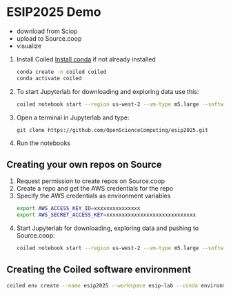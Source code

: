 # ESIP2025 Demo
* download from Sciop 
* upload to Source.coop 
* visualize

1. Install Coiled
   [Install conda](https://lohithmunakala.github.io/test_jupyterbook/content/ioos_installation_conda.html) if not already installed
   ``` bash
   conda create -n coiled coiled
   conda activate coiled
   ```
1. To start Jupyterlab for downloading and exploring data use this: 
   ``` bash
   coiled notebook start --region us-west-2 --vm-type m5.large --software esip2025 --workspace esip-lab --disk-size 50GB
   ``` 
1. Open a terminal in Jupyterlab and type:
   ```
   git clone https://github.com/OpenScienceComputing/esip2025.git
   ```
1. Run the notebooks


## Creating your own repos on Source
1. Request permission to create repos on Source.coop 
1. Create a repo and get the AWS credentials for the repo
1. Specify the AWS credentials as environment variables
   ``` bash
   export AWS_ACCESS_KEY_ID=xxxxxxxxxxxxxxx
   export AWS_SECRET_ACCESS_KEY=xxxxxxxxxxxxxxxxxxxxxxxxxxxxx
   ```
1. Start Jupyterlab for downloading, exploring data and pushing to Source.coop:
   ``` bash
   coiled notebook start --region us-west-2 --vm-type m5.large --software esip2025 --workspace esip-lab --disk-size 50GB --env AWS_ACCESS_KEY_ID=$AWS_ACCESS_KEY_ID --env AWS_SECRET_ACCESS_KEY=$AWS_SECRET_ACCESS_KEY --env AWS_REQUEST_CHECKSUM_CALCULATION=WHEN_REQUIRED 
   ``` 
## Creating the Coiled software environment
   ``` bash
   coiled env create --name esip2025 --workspace esip-lab --conda environment.yml
   ```
